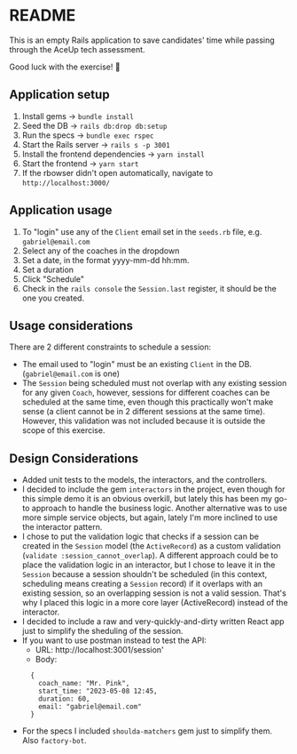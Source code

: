 # README

This is an empty Rails application to save candidates' time while passing through the AceUp tech assessment.

Good luck with the exercise! 🥳

## Application setup

1. Install gems -> `bundle install`
2. Seed the DB -> `rails db:drop db:setup`
3. Run the specs -> `bundle exec rspec`
4. Start the Rails server -> `rails s -p 3001`
5. Install the frontend dependencies -> `yarn install`
6. Start the frontend -> `yarn start`
7. If the rbowser didn't open automatically, navigate to `http://localhost:3000/`


## Application usage
1. To "login" use any of the `Client` email set in the `seeds.rb` file, e.g. `gabriel@email.com`
2. Select any of the coaches in the dropdown
3. Set a date, in the format yyyy-mm-dd hh:mm.
4. Set a duration
5. Click "Schedule"
6. Check in the `rails console` the `Session.last` register, it should be the one you created.

## Usage considerations
There are 2 different constraints to schedule a session:
- The email used to "login" must be an existing `Client` in the DB. (`gabriel@email.com` is one)
- The `Session` being scheduled must not overlap with any existing session for any given `Coach`, however, sessions for different coaches can be scheduled at the same time, even though this practically won't make sense (a client cannot be in 2 different sessions at the same time). However, this validation was not included
because it is outside the scope of this exercise.


## Design Considerations
- Added unit tests to the models, the interactors, and the controllers.
- I decided to include the gem `interactors` in the project, even though for this simple demo it is an obvious overkill, but lately this has been my go-to approach to handle the business logic. Another alternative was to use more simple service objects, but again, lately I'm more inclined to use the interactor pattern.
- I chose to put the validation logic that checks if a session can be created in the `Session` model (the `ActiveRecord`) as a custom validation (`validate :session_cannot_overlap`). A different approach could be to place the validation logic in an interactor, but I chose to leave it in the `Session` because a session shouldn't be scheduled (in this context, scheduling means creating a `Session` record) if it overlaps with an existing session, so an overlapping session is not a valid session. That's why I placed this logic in a more core layer (ActiveRecord) instead of the interactor.
- I decided to include a raw and very-quickly-and-dirty written React app just to simplify the sheduling of the session.
- If you want to use postman instead to test the API:
  - URL: http://localhost:3001/session'
  - Body:
  ```
    {
      coach_name: "Mr. Pink",
      start_time: "2023-05-08 12:45,
      duration: 60,
      email: "gabriel@email.com"
    }
  ```
- For the specs I included `shoulda-matchers` gem just to simplify them. Also `factory-bot`.
